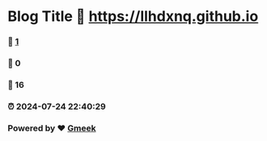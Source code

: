# Blog Title :link: https://llhdxnq.github.io 
### :page_facing_up: [1](https://llhdxnq.github.io/tag.html) 
### :speech_balloon: 0 
### :hibiscus: 16 
### :alarm_clock: 2024-07-24 22:40:29 
### Powered by :heart: [Gmeek](https://github.com/Meekdai/Gmeek)
